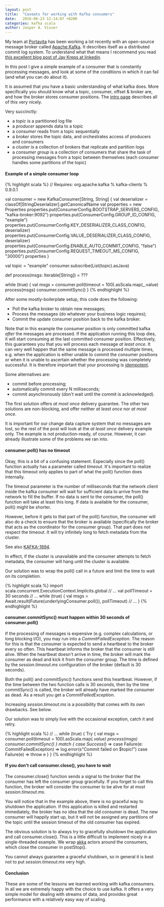 ```yaml
---
layout: post
title:  "Caveats for working with Kafka consumers"
date:   2016-06-23 12:14:07 +0200
categories: kafka scala
author: Jasper A. Visser
---
```


My team at [Portavita][portavita] has been working a lot recently with an open-source message broker called [Apache Kafka][kafka]. It describes itself as a distributed commit log system. To understand what that means I recommend you read [this excellent blog post of Jay Kreps at linkedin][the-log].

In this post I give a simple example of a consumer that is constantly processing messages, and look at some of the conditions in which it can fail (and what you can do about it).

It is assumed that you have a basic understanding of what kafka does. More specifically you should know what a topic, consumer, offset & broker are, and how the broker stores consumer positions. The [intro page][kafka-intro] describes all of this very nicely.

Very succinctly:

- a *topic* is a partitioned log file 
- a *producer* appends data to a topic
- a *consumer* reads from a topic sequentially
- a *broker* stores the topic data, and orchestrates access of producers and consumers
- a *cluster* is a collection of brokers that replicate and partition logs
- a *consumer group* is a collection of consumers that share the task of processing messages from a topic between themselves (each consumer handles some partitions of the topic)

#### Example of a simple consumer loop

{% highlight scala %}
// Requires: org.apache.kafka % kafka-clients % 0.9.0.1

val consumer = new KafkaConsumer[String, String] {
  val deserializer = classOf[StringDeserializer].getCanonicalName
  val properties = new Properties
  properties.put(ConsumerConfig.BOOTSTRAP_SERVERS_CONFIG, "kafka-broker:9092")
  properties.put(ConsumerConfig.GROUP_ID_CONFIG, "example")
  properties.put(ConsumerConfig.KEY_DESERIALIZER_CLASS_CONFIG, deserializer)
  properties.put(ConsumerConfig.VALUE_DESERIALIZER_CLASS_CONFIG, deserializer)
  properties.put(ConsumerConfig.ENABLE_AUTO_COMMIT_CONFIG, "false")
  properties.put(ConsumerConfig.REQUEST_TIMEOUT_MS_CONFIG, "30000")
  properties
}

val topic = "example"
consumer.subscribe(List(topic).asJava)

def process(msgs: Iterable[String]) = ???

while (true) {
  val msgs = consumer.poll(timeout = 100).asScala.map(_.value)
  process(msgs)
  consumer.commitSync()
}
{% endhighlight %}

After some mostly-boilerplate setup, this code does the following:

- Poll the kafka broker to obtain new messages;
- Process the messages (do whatever your business logic requires);
- Commit the update consumer position back to the kafka broker. 

Note that in this example the consumer position is only committed kafka *after* the messages are processed. If the application running this loop dies, it will start consuming at the last committed consumer position. Effectively, this guarantees you that you will process each message *at least once*. It can very well happen that the same message is processed multiple times, e.g. when the application is either unable to commit the consumer positions or when it is unable to ascertain whether the processing was completely successful. It is therefore important that your processing is [idempotent][idempotence].

Some alternatives are:

- commit before processing;
- automatically commit every N milliseconds;
- commit asynchronously (don't wait until the commit is acknowledged).

The first solution offers *at most once* delivery guarantee. The other two solutions are non-blocking, and offer neither *at least once* nor *at most once*.

It is important for our change data capture system that no messages are lost, so the rest of the post will look at the *at least once* delivery example only. The example is not production-ready, of course. However, it can already illustrate some of the problems we ran into. 

#### consumer.poll() has no timeout
Okay, this is a bit of a confusing statement. Especially since the poll() function actually has a parameter called *timeout*. It's important to realize that this timeout only applies to part of what the poll() function does internally.

The timeout parameter is the number of milliseconds that the network client inside the kafka consumer will wait for sufficient data to arrive from the network to fill the buffer. If no data is sent to the consumer, the poll() function will take at least this long. If data is available for the consumer, poll() might be shorter.

However, before it gets to that part of the poll() function, the consumer will also do a check to ensure that the broker is available (specifically the broker that acts as the coordinator for the consumer group). That part does *not* respect the timeout. It will try infinitely long to fetch metadata from the cluster. 

See also [KAFKA-1894][kafka-1894].

In effect, if the cluster is unavailable and the consumer attempts to fetch metadata, the consumer will hang until the cluster is available.

Our solution was to wrap the poll() call in a future and limit the time to wait on its completion.

{% highlight scala %}
import scala.concurrent.ExecutionContext.Implicits.global
// ...
val pollTimeout = 30 seconds
// ...
while (true) {
  val msgs = Await.result(Future(underlyingConsumer.poll()), pollTimeout)
  // ...
}
{% endhighlight %}

#### consumer.commitSync() must happen within 30 seconds of consumer.poll()
If the processing of messages is expensive (e.g. complex calculations, or long blocking I/O), you may run into a *CommitFailedException*. The reason for this is that the consumer is expected to send a heartbeat to the broker every so often. This heartbeat informs the broker that the consumer is still alive. When the heartbeat doesn't arrive in time, the broker will mark the consumer as dead and kick it from the consumer group. The time is defined by the *session.timeout.ms* configuration of the broker (default is 30 seconds).

Both the poll() and commitSync() functions send this heartbeat. However, if the time between the two function calls is 30 seconds, then by the time commitSync() is called, the broker will already have marked the consumer as dead. As a result you get a *CommitFailedException*.

Increasing *session.timeout.ms* is a possibility that comes with its own drawbacks. See below.

Our solution was to simply live with the occasional exception, catch it and retry.

{% highlight scala %}
// ...
while (true) {
  Try {
    val msgs = consumer.poll(timeout = 100).asScala.map(_.value)
    process(msgs)
    consumer.commitSync()
  } match {
    case Success(_) =>
    case Failure(e: CommitFailedException) =>
      log.error(s"Commit failed on $topic!")
    case Failure(e) => throw e
  }
}
{% endhighlight %}

#### If you don't call consumer.close(), you have to wait
The consumer.close() function sends a signal to the broker that the consumer has left the consumer group gracefully. If you forget to call this function, the broker will consider the consumer to be alive for at most *session.timeout.ms*.

You will notice that in the example above, there is no graceful way to shutdown the application. If this application is killed and restarted immediately, the broker has no idea that the old consumer is dead. The new consumer will happily start up, but it will not be assigned any partitions of the topic until the session timeout of the old consumer has expired.

The obvious solution is to always try to gracefully shutdown the application and call consumer.close(). This is a little difficult to implement nicely in a single-threaded example. We wrap [akka][akka] actors around the consumers, which close the consumer in postStop().

You cannot always guarantee a graceful shutdown, so in general it is best not to put *session.timeout.ms* very high.

#### Conclusion
These are some of the lessons we learned working with kafka consumers. In all we are extremely happy with the choice to use kafka. It offers a very simple model for dealing with streams of data, and provides great performance with a relatively easy way of scaling.

[akka]: http://akka.io/
[idempotence]: https://en.wikipedia.org/wiki/Idempotence
[kafka]: http://kafka.apache.org/
[kafka-intro]: http://kafka.apache.org/documentation.html#introduction
[kafka-1894]: https://issues.apache.org/jira/browse/KAFKA-1894
[portavita]: https://www.portavita.com/
[the-log]: https://engineering.linkedin.com/distributed-systems/log-what-every-software-engineer-should-know-about-real-time-datas-unifying
